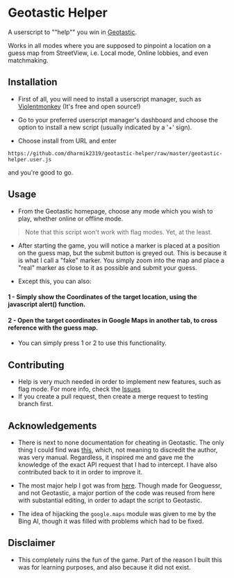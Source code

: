 # Geotastic Helper

A userscript to ""help"" you win in [Geotastic](https://www.geotastic.net).

Works in all modes where you are supposed to pinpoint a location on a guess map from StreetView, i.e. Local mode, Online lobbies, and even matchmaking.

## Installation

- First of all, you will need to install a userscript manager, such as [Violentmonkey](https://violentmonkey.github.io/) (It's free and open source!)

- Go to your preferred userscript manager's dashboard and choose the option to install a new script (usually indicated by a '+' sign).
- Choose install from URL and enter
```
https://github.com/dharmik2319/geotastic-helper/raw/master/geotastic-helper.user.js
```
and you're good to go.

## Usage

- From the Geotastic homepage, choose any mode which you wish to play, whether online or offline mode. 

> Note that this script won't work with flag modes. Yet, at the least.

- After starting the game, you will notice a marker is placed at a position on the guess map, but the submit button is greyed out. This is because it is what I call a "fake" marker. You simply zoom into the map and place a "real" marker as close to it as possible and submit your guess.

- Except this, you can also:

#### 1 - Simply show the Coordinates of the target location, using the javascript alert() function.

#### 2 - Open the target coordinates in Google Maps in another tab, to cross reference with the guess map.

- You can simply press 1 or 2 to use this functionality.

## Contributing

- Help is very much needed in order to implement new features, such as flag mode. For more info, check the [Issues](https://github.com/dharmik2319/geotastic-helper/issues)
- If you create a pull request, then create a merge request to testing branch first.

## Acknowledgements

- There is next to none documentation for cheating in Geotastic. The only thing I could find was [this](https://github.com/therealOri/GeoEye), which, not meaning to discredit the author, was very manual. Regardless, it inspired me and gave me the knowledge of the exact API request that I had to intercept. I have also contributed back to it in order to improve it.

- The most major help I got was from [here](https://github.com/0x978/GeoGuessr_Resolver). Though made for Geoguessr, and not Geotastic, a major portion of the code was reused from here with substantial editing, in order to adapt the script to Geotastic.

- The idea of hijacking the `google.maps` module was given to me by the Bing AI, though it was filled with problems which had to be fixed.

## Disclaimer

- This completely ruins the fun of the game. Part of the reason I built this was for learning purposes, and also because it did not exist.


